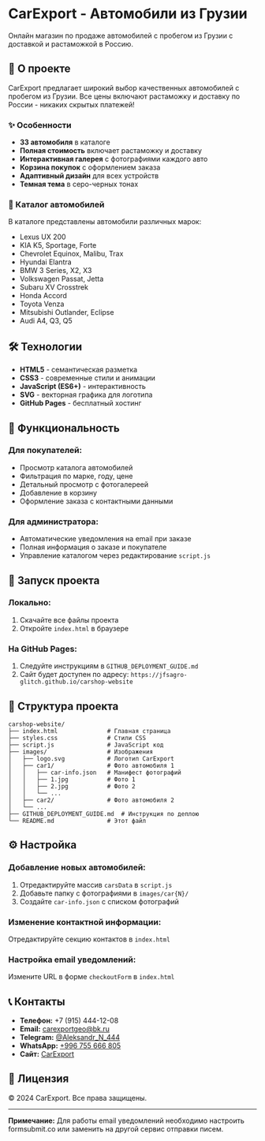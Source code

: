 # CarExport - Автомобили из Грузии

Онлайн магазин по продаже автомобилей с пробегом из Грузии с доставкой и растаможкой в Россию.

## 🚗 О проекте

CarExport предлагает широкий выбор качественных автомобилей с пробегом из Грузии. Все цены включают растаможку и доставку по России - никаких скрытых платежей!

### ✨ Особенности

- **33 автомобиля** в каталоге
- **Полная стоимость** включает растаможку и доставку
- **Интерактивная галерея** с фотографиями каждого авто
- **Корзина покупок** с оформлением заказа
- **Адаптивный дизайн** для всех устройств
- **Темная тема** в серо-черных тонах

### 🚙 Каталог автомобилей

В каталоге представлены автомобили различных марок:
- Lexus UX 200
- KIA K5, Sportage, Forte
- Chevrolet Equinox, Malibu, Trax
- Hyundai Elantra
- BMW 3 Series, X2, X3
- Volkswagen Passat, Jetta
- Subaru XV Crosstrek
- Honda Accord
- Toyota Venza
- Mitsubishi Outlander, Eclipse
- Audi A4, Q3, Q5

## 🛠 Технологии

- **HTML5** - семантическая разметка
- **CSS3** - современные стили и анимации
- **JavaScript (ES6+)** - интерактивность
- **SVG** - векторная графика для логотипа
- **GitHub Pages** - бесплатный хостинг

## 📱 Функциональность

### Для покупателей:
- Просмотр каталога автомобилей
- Фильтрация по марке, году, цене
- Детальный просмотр с фотогалереей
- Добавление в корзину
- Оформление заказа с контактными данными

### Для администратора:
- Автоматические уведомления на email при заказе
- Полная информация о заказе и покупателе
- Управление каталогом через редактирование `script.js`

## 🚀 Запуск проекта

### Локально:
1. Скачайте все файлы проекта
2. Откройте `index.html` в браузере

### На GitHub Pages:
1. Следуйте инструкциям в `GITHUB_DEPLOYMENT_GUIDE.md`
2. Сайт будет доступен по адресу: `https://jfsagro-glitch.github.io/carshop-website`

## 📁 Структура проекта

```
carshop-website/
├── index.html              # Главная страница
├── styles.css              # Стили CSS
├── script.js               # JavaScript код
├── images/                 # Изображения
│   ├── logo.svg            # Логотип CarExport
│   ├── car1/               # Фото автомобиля 1
│   │   ├── car-info.json   # Манифест фотографий
│   │   ├── 1.jpg           # Фото 1
│   │   ├── 2.jpg           # Фото 2
│   │   └── ...
│   ├── car2/               # Фото автомобиля 2
│   └── ...
├── GITHUB_DEPLOYMENT_GUIDE.md  # Инструкция по деплою
└── README.md               # Этот файл
```

## ⚙️ Настройка

### Добавление новых автомобилей:
1. Отредактируйте массив `carsData` в `script.js`
2. Добавьте папку с фотографиями в `images/car{N}/`
3. Создайте `car-info.json` с списком фотографий

### Изменение контактной информации:
Отредактируйте секцию контактов в `index.html`

### Настройка email уведомлений:
Измените URL в форме `checkoutForm` в `index.html`

## 📞 Контакты

- **Телефон:** +7 (915) 444-12-08
- **Email:** carexportgeo@bk.ru
- **Telegram:** [@Aleksandr_N_444](https://t.me/Aleksandr_N_444)
- **WhatsApp:** [+996 755 666 805](https://wa.me/996755666805)
- **Сайт:** [CarExport](https://jfsagro-glitch.github.io/carshop-website)

## 📄 Лицензия

© 2024 CarExport. Все права защищены.

---

**Примечание:** Для работы email уведомлений необходимо настроить formsubmit.co или заменить на другой сервис отправки писем.